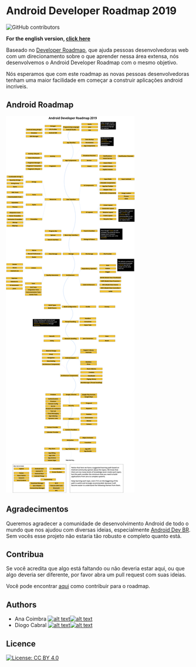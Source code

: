 # Android Developer Roadmap 2019

![GitHub contributors](https://img.shields.io/github/contributors/anacoimbrag/android-developer-roadmap.svg?style=flat-square)

**For the english version, [click here](./README.md)**

Baseado no [Developer Roadmap](https://github.com/kamranahmedse/developer-roadmap), que ajuda pessoas desenvolvedoras web com um direcionamento sobre o que aprender nessa área extensa, nós desenvolvemos o Android Developer Roadmap com o mesmo objetivo.

Nós esperamos que com este roadmap as novas pessoas desenvolvedoras tenham uma maior facilidade em começar a construir aplicações android incríveis.

## Android Roadmap

![Android Roadmap](./images/android_roadmap.png)

## Agradecimentos

Queremos agradecer a comunidade de desenvolvimento Android de todo o mundo que nos ajudou com diversas ideias, especialmente [Android Dev BR](https://github.com/androiddevbr). Sem vocês esse projeto não estaria tão robusto e completo quanto está.

## Contribua

Se você acredita que algo está faltando ou não deveria estar aqui, ou que algo deveria ser diferente, por favor abra um pull request com suas ideias.

Você pode encontrar [aqui](./contribute/contributing_pt_br.md) como contribuir para o roadmap.

## Authors

[1.1]: http://i.imgur.com/wWzX9uB.png (me siga no twitter)
[2.1]: http://i.imgur.com/9I6NRUm.png (me siga no github)

[1]: https://twitter.com/anacoimbrag
[2]: https://github.com/anacoimbrag
[3]: https://twitter.com/DrCabrales
[4]: https://github.com/drcabral/

- Ana Coimbra [![alt text][1.1]][1][![alt text][2.1]][2]
- Diogo Cabral [![alt text][1.1]][3][![alt text][2.1]][4]

## Licence

[![License: CC BY 4.0](https://img.shields.io/badge/License-CC%20BY%204.0-lightgrey.svg)](https://creativecommons.org/licenses/by/4.0/)
